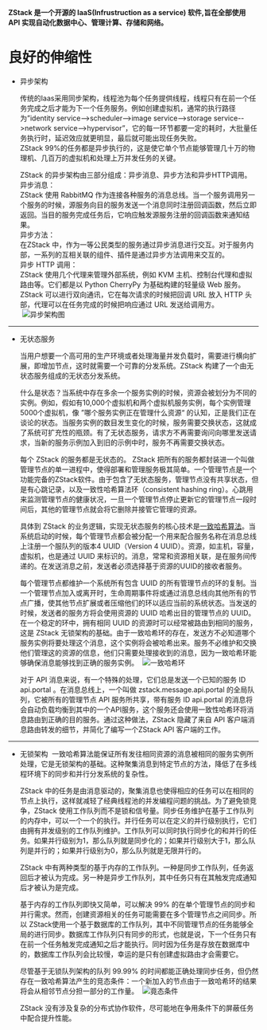 **ZStack 是一个开源的 IaaS(Infrustruction as a service) 软件,旨在全部使用 API 实现自动化数据中心、管理计算、存储和网络。**
# 良好的伸缩性

- 异步架构

  传统的Iaas采用同步架构，线程池为每个任务提供线程，线程只有在前一个任务完成之后才能为下一个任务服务。例如创建虚拟机，通常的执行路径为”identity service-->scheduler-->image service-->storage service-->network service-->hypervisor”，它的每一环节都要一定的耗时，大批量任务执行时，延迟效应就更明显，最后就可能出现任务失败。<br/>
  ZStack 99%的任务都是异步执行的，这是使它单个节点能够管理几十万的物理机、几百万的虚拟机和处理上万并发任务的关键。
  
  ZStack 的异步架构由三部分组成：异步消息、异步方法和异步HTTP调用。<br/>
  异步消息：<br/>
  ZStack 使用 RabbitMQ 作为连接各种服务的消息总线。当一个服务调用另一个服务的时候，源服务向目的服务发送一个消息同时注册回调函数，然后立即返回。当目的服务完成任务后，它响应触发源服务注册的回调函数来通知结果。<br/>
  异步方法：<br/>
  在ZStack 中，作为一等公民类型的服务通过异步消息进行交互。对于服务内部，一系列的互相关联的组件、插件是通过异步方法调用来交互的。<br/>
  异步 HTTP 调用：<br/>
  ZStack 使用几个代理来管理外部系统，例如 KVM 主机、控制台代理和虚拟路由等。它们都是以 Python CherryPy 为基础构建的轻量级 Web 服务。ZStack 可以进行双向通讯，它在每次请求的时候把回调 URL 放入 HTTP 头部，代理可以在任务完成的时候把响应通过 URL 发送给调用方。<br/>
  ![异步架构图](http://zstack.org/images/blogs/scalability/2.png)
--------
- 无状态服务

  当用户想要一个高可用的生产环境或者处理海量并发负载时，需要进行横向扩展，即增加节点，这时就需要一个可靠的分发系统。ZStack 构建了一个由无状态服务组成的无状态分发系统。
  
  什么是状态？当系统中存在多余一个服务实例的时候，资源会被划分为不同的实例。例如，假如有10,000个虚拟机和两个虚拟机服务实例，每个实例管理5000个虚拟机，像 ”哪个服务实例正在管理什么资源“ 的认知，正是我们正在谈论的状态。当服务实例的数目发生变化的时候，服务需要交换状态，这就成了系统可扩充性的瓶颈。有了无状态服务，请求方不再需要询问向哪里发送请求，当新的服务示例加入到旧的示例中时，服务不再需要交换状态。
  
  每个 ZStack 的服务都是无状态的。 ZStack 把所有的服务都封装进一个叫做管理节点的单一进程中，使得部署和管理服务极其简单。一个管理节点是一个功能完备的ZStack软件。由于包含了无状态服务，管理节点没有共享状态，但是有心跳记录，以及一致性哈希算法环（consistent hashing ring）。心跳用来监测管理节点的健康状况，一旦一个管理节点停止更新它的管理节点一段时间后，其他的管理节点就会将它删除并接管它管理的资源。
  
  具体到 ZStack 的业务逻辑，实现无状态服务的核心技术是[一致哈希算法](http://www.tom-e-white.com/2007/11/consistent-hashing.html)。当系统启动的时候，每个管理节点都会被分配一个用来配合服务名称在消息总线上注册一个服队列的版本4 UUID（Version 4 UUID）。资源，如主机，容量，虚拟机，也是通过  UUID 来标识的。消息，常常和资源相关联，是在服务间传递的。在发送消息之前，发送者必须选择基于资源的UUID的接收者服务。
  
  每个管理节点都维护一个系统所有包含 UUID 的所有管理节点的环的复制。当一个管理节点加入或离开时，生命周期事件将或通过消息总线向其他所有的节点广播，使其他节点扩展或者压缩他们的环以适应当前的系统状态。当发送的时候，发送者的服务方将会使用资源的 UUID 哈希出目的管理节点的 UUID。在一个稳定的环中，拥有相同 UUID 的资源时可以经常被路由到相同的服务，这是 ZStack 无锁架构的基础。由于一致哈希环的存在，发送方不必知道哪个服务实例将要处理这个消息，这个实例将会被哈希出来。服务不必维护和交换他们管理这的资源的信息，他们只需要处理接收到的消息，因为一致哈希环能够确保消息能够找到正确的服务实例。
  ![一致哈希环](http://zstack.org/images/blogs/scalability/stateless-service7.png)
  
  对于 API 消息来说，有一个特殊的处理，它们总是发送一个已知的服务 ID api.portal 。在消息总线上，一个叫做 zstack.message.api.portal 的全局队列，它被所有的管理节点 API 服务所共享，带有服务 ID api.portal 的消息将会自动负载均衡到其中的一个API服务，这个服务还会使用一致性哈希环将消息路由到正确的目的服务。通过这种做法，ZStack 隐藏了来自 API 客户端消息路由转发的细节，并简化了编写一个ZStack API 客户端的工作。
-------
- 无锁架构
  一致哈希算法能保证所有发往相同资源的消息被相同的服务实例所处理，它是无锁架构的基础。这种聚集消息到特定节点的方法，降低了在多线程环境下的同步和并行分发系统的复杂性。
  
  ZStack 中的任务是由消息驱动的，聚集消息也使得相应的任务可以在相同的节点上执行，这样就减轻了经典线程池的并发编程问题的挑战。为了避免锁竞争，ZStack 使用工作队列而不是锁和信号量。同步任务维护在基于工作队列的内存中，可以一个一个的执行。并行任务可以在定义的并行级别执行，它们由拥有并发级别的工作队列维护。工作队列可以同时执行同步化的和并行的任务。如果并行级别为1，那么队列就是同步化的；如果并行级别大于1，那么队列是并行的；如果并行级别为0，那么队列就是无限并行的。
  
  ZStack 中有两种类型的基于内存的工作队列。一种是同步工作队列，任务返回后才被认为完成。另一种是异步工作队列，其中任务只有在其触发完成通知后才被认为是完成。
  
  基于内存的工作队列即快又简单，可以解决 99% 的在单个管理节点的同步和并行需求。然而，创建资源相关的任务可能需要在多个管理节点之间同步。所以 ZStack使用一个基于数据库的工作队列，其中不同管理节点的任务能够全局的进行同步。数据库工作队列只有同步的形式，也就是说，下一个任务只有在前一个任务触发完成通知之后才能执行。同时因为任务是存放在数据库中的，数据库工作队列会比较慢，幸运的是只有创建虚拟路由才会需要它。
  
  尽管基于无锁队列架构的队列 99.99% 的时间都能正确处理同步任务，但仍然存在一致哈希算法产生的竞态条件：一个新加入的节点由于一致哈希环的结果将会从相邻节点分担一部分的工作量。
  ![竟态条件](http://zstack.org/images/blogs/scalability/lock-free6.png)
  
  ZStack 没有涉及复杂的分布式协作软件，尽可能地在争用条件下的屏蔽任务中配合提升性能。
